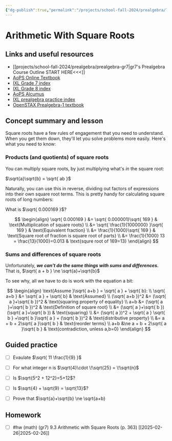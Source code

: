```yaml
---
{"dg-publish":true,"permalink":"/projects/school-fall-2024/prealgebra/lessons/9-3-arithmetic-with-square-roots/"}
---
```



#  Arithmetic With Square Roots

## Links and useful resources 

- [[projects/school-fall-2024/prealgebra/prealgebra-gr7\|gr7's Prealgebra Course Outline START HERE<<<]]
- [AoPS Online Textbook](https://artofproblemsolving.com/ebooks/prealgebra-ebook/c0toc)
- [IXL Grade 7 index](https://www.ixl.com/math/grade-7)
- [IXL Grade 8 index](https://www.ixl.com/math/grade-8)
- [AoPS Alcumus](https://artofproblemsolving.com/teacher/students)
- [IXL prealgebra practice index](https://www.ixl.com/math/grade-7)
- [OpenSTAX Prealgebra-1 textbook](https://openstax.org/books/prealgebra-2e/pages/1-introduction)



## Concept summary and lesson

Square roots have a few rules of engagement that you need to understand. When you get them down, they'll let you solve problems more easily. Here's what you need to know:

### Products (and quotients) of square roots

You can multiply square roots, by just multiplying what's *in* the square root:

$\sqrt{a}\sqrt{b} = \sqrt{ ab }$

Naturally, you can use this in reverse, dividing out factors of expressions into their own square root terms. This is pretty handy for calculating square roots of long numbers:

What is $\sqrt{ 0.000169 }$?

$$
\begin{align}
\sqrt{ 0.000169 } &= \sqrt{ 0.000001}\sqrt{ 169 } & \text{Multiplication of square roots} \\
&= \sqrt{ \frac{1}{1000000} }\sqrt{ 169 } & \text{Equivalent fraction} \\
&= \frac{1}{1000}\sqrt{ 169 } & \text{Square root of fraction is square root of parts} \\
&= \frac{1}{1000} 13 = \frac{13}{1000}=0.013 & \text{squre root of 169=13}
\end{align} 
$$

### Sums and differences of square roots

Unfortunately, ***we can't do the same things with sums and differences.*** That is, $\sqrt{ a + b } \ne \sqrt{a}+\sqrt{b}$

To see why, all we have to do is work with the equation a bit:

$$
\begin{align}
\text{Assume }\sqrt{ a+b } = \sqrt{ a } + \sqrt{ b}: \\
\sqrt{ a+b } &= \sqrt{ a } + \sqrt{ b} & \text{Assumed} \\
(\sqrt{ a+b })^2 &= (\sqrt{ a }+\sqrt{ b })^2 & \text{squaring property of equality} \\
a+b &= (\sqrt{ a }+\sqrt{ b })^2 & \text{Definition of square root} \\
&= (\sqrt{ a }+\sqrt{ b })(\sqrt{ a }+\sqrt{ b }) & \text{squaring} \\
&= (\sqrt{ a })^2 + \sqrt{ a } \sqrt{ b } +\sqrt{ b }\sqrt{ a } + (\sqrt{ b })^2 & \text{distributive property}  \\
&= a + b + 2\sqrt{ a }\sqrt{ b } & \text{reorder terms} \\
a+b &\ne a + b + 2\sqrt{ a }\sqrt{ b } & \text{contradiction, unless a,b=0}
\end{align}
$$


## Guided practice


- [ ] Evaulate $\sqrt{ 11 \frac{1}{9} }$
- [ ] For what integer n is $\sqrt{4}\cdot \!\sqrt{25} = \!\sqrt{n}$  
- [ ] Is $\sqrt{5^2 + 12^2}=5+12$?  
- [ ] Is $\sqrt{4} + \sqrt{9} = \sqrt{13}$?   
- [ ] Prove that $\sqrt{a}+\sqrt{b} \ne \sqrt{a+b}  


## Homework


- [ ] #hw (math) (gr7) 9.3 Arithmetic with Square Roots (p. 363) [[2025-02-26\|2025-02-26]] 
